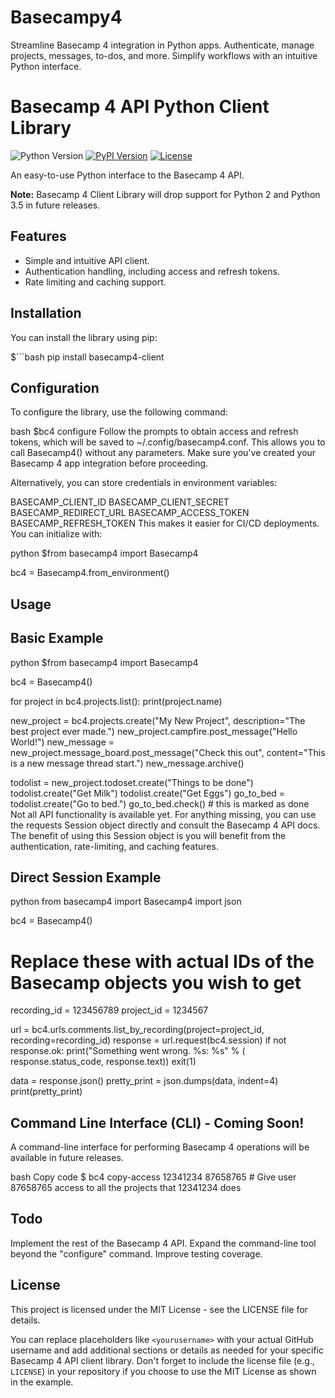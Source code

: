 # Basecampy4
Streamline Basecamp 4 integration in Python apps. Authenticate, manage projects, messages, to-dos, and more. Simplify workflows with an intuitive Python interface.
# Basecamp 4 API Python Client Library

![Python Version](https://img.shields.io/badge/Python-3.11-blue.svg)
[![PyPI Version](https://img.shields.io/pypi/v/basecamp4-client.svg)](https://pypi.org/project/basecamp4-client/)
[![License](https://img.shields.io/pypi/l/basecamp4-client.svg)](https://github.com/yourusername/basecamp4-client/blob/main/LICENSE)

An easy-to-use Python interface to the Basecamp 4 API.

**Note:** Basecamp 4 Client Library will drop support for Python 2 and Python 3.5 in future releases.

## Features

- Simple and intuitive API client.
- Authentication handling, including access and refresh tokens.
- Rate limiting and caching support.

## Installation

You can install the library using pip:

$```bash
pip install basecamp4-client

## Configuration
To configure the library, use the following command:

bash
$bc4 configure
Follow the prompts to obtain access and refresh tokens, which will be saved to ~/.config/basecamp4.conf. This allows you to call Basecamp4() without any parameters. Make sure you've created your Basecamp 4 app integration before proceeding.

Alternatively, you can store credentials in environment variables:

BASECAMP_CLIENT_ID
BASECAMP_CLIENT_SECRET
BASECAMP_REDIRECT_URL
BASECAMP_ACCESS_TOKEN
BASECAMP_REFRESH_TOKEN
This makes it easier for CI/CD deployments. You can initialize with:

python
$from basecamp4 import Basecamp4

bc4 = Basecamp4.from_environment()

## Usage
## Basic Example
python
$from basecamp4 import Basecamp4

bc4 = Basecamp4()

for project in bc4.projects.list():
    print(project.name)

new_project = bc4.projects.create("My New Project",
                                  description="The best project ever made.")
new_project.campfire.post_message("Hello World!")
new_message = new_project.message_board.post_message("Check this out",
                                                     content="This is a new message thread start.")
new_message.archive()

todolist = new_project.todoset.create("Things to be done")
todolist.create("Get Milk")
todolist.create("Get Eggs")
go_to_bed = todolist.create("Go to bed.")
go_to_bed.check()  # this is marked as done
Not all API functionality is available yet. For anything missing, you can use the requests Session object directly and consult the Basecamp 4 API docs. The benefit of using this Session object is you will benefit from the authentication, rate-limiting, and caching features.
## Direct Session Example
python
from basecamp4 import Basecamp4
import json

bc4 = Basecamp4()

# Replace these with actual IDs of the Basecamp objects you wish to get
recording_id = 123456789
project_id = 1234567

url = bc4.urls.comments.list_by_recording(project=project_id,
                                          recording=recording_id)
response = url.request(bc4.session)
if not response.ok:
    print("Something went wrong. %s: %s" % (
    response.status_code, response.text))
    exit(1)

data = response.json()
pretty_print = json.dumps(data, indent=4)
print(pretty_print)
## Command Line Interface (CLI) - Coming Soon!
A command-line interface for performing Basecamp 4 operations will be available in future releases.

bash
Copy code
$ bc4 copy-access 12341234 87658765  # Give user 87658765 access to all the projects that 12341234 does
## Todo
Implement the rest of the Basecamp 4 API.
Expand the command-line tool beyond the "configure" command.
Improve testing coverage.
## License
This project is licensed under the MIT License - see the LICENSE file for details.

You can replace placeholders like `<yourusername>` with your actual GitHub username and add additional sections or details as needed for your specific Basecamp 4 API client library. Don't forget to include the license file (e.g., `LICENSE`) in your repository if you choose to use the MIT License as shown in the example.
